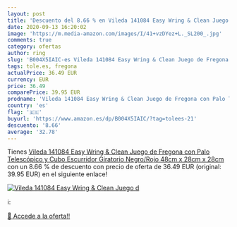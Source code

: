 ```yaml
---
layout: post
title: 'Descuento del 8.66 % en Vileda 141084 Easy Wring & Clean Juego d'
date: 2020-09-13 16:20:02
image: 'https://m.media-amazon.com/images/I/41+vzDYez+L._SL200_.jpg'
comments: true
category: ofertas
author: ring
slug: 'B004X5IAIC-es Vileda 141084 Easy Wring & Clean Juego de Fregona con Palo...'
tags: tole.es, fregona
actualPrice: 36.49 EUR
currency: EUR
price: 36.49
comparePrice: 39.95 EUR
prodname: 'Vileda 141084 Easy Wring & Clean Juego de Fregona con Palo Telescópico y Cubo Escurridor Giratorio  Negro/Rojo  48cm x 28cm x 28cm'
country: 'es'
flag: '🇪🇸'
buyurl: 'https://www.amazon.es/dp/B004X5IAIC/?tag=tolees-21'
descuento: '8.66'
average: '32.78'
---
```


Tienes [Vileda 141084 Easy Wring & Clean Juego de Fregona con Palo Telescópico y Cubo Escurridor Giratorio  Negro/Rojo  48cm x 28cm x 28cm](https://www.amazon.es/dp/B004X5IAIC/?tag=tolees-21) con un 8.66 % de descuento con precio de oferta de 36.49 EUR (original: 39.95 EUR) en el siguiente enlace!

[![Vileda 141084 Easy Wring & Clean Juego d](https://m.media-amazon.com/images/I/41+vzDYez+L._SL200_.jpg)](https://www.amazon.es/dp/B004X5IAIC/?tag=tolees-21)

ℹ️:


[🛒 Accede a la oferta!!](https://www.amazon.es/dp/B004X5IAIC/?tag=tolees-21)
